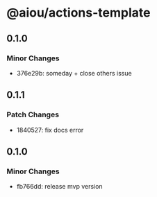 # @aiou/actions-template

## 0.1.0

### Minor Changes

- 376e29b: someday + close others issue

## 0.1.1

### Patch Changes

- 1840527: fix docs error

## 0.1.0

### Minor Changes

- fb766dd: release mvp version
